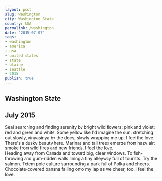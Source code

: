 ```yaml
---
layout: post
slug: washington
city: Washington State
country: USA
permalink: /washington
date: '2015-07-07'
tags:
- washington
- america
- usa
- united states
- state
- blaine
- seattle
- 2015
publish: true
---
```


<section class="img-area">
  <div class="marina"></div>
  <div class="title-badge">
    <h1 class="badge">Washington State</h1>
    <h2>July 2015</h2>
  </div>
</section>

<section class="poem-area">
  <p class="poem">
  Seal searching and finding serenity by bright wild flowers: pink and violet: red and green and white. Some yellow like I'd imagine the sun: stretching out slowly, vinyasinya by the docs, slowly wrapping me up. <span>I feel the love.</span>
  <br>
  There's a dusky beauty here. Marinas and tall trees emerge from hazy air; smoke from wild fires and new friends. <span>I feel the love.</span>
  <br>
  Heading away from Canada and toward big, clear windows. To fish-throwing and gum-ridden walls lining a tiny alleyway full of tourists. Try the salmon. Totem pole culture surrounding a park full of Polka and cheers. Chocolate-covered banana falling onto my lap as we cheer, too. <span>I feel the love.</span>
</section>
</p>